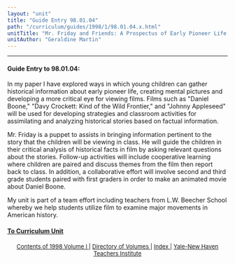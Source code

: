 ```yaml
---
layout: "unit"
title: "Guide Entry 98.01.04"
path: "/curriculum/guides/1998/1/98.01.04.x.html"
unitTitle: "Mr. Friday and Friends: A Prospectus of Early Pioneer Life Through Film"
unitAuthor: "Geraldine Martin"
---
```

<body>
 <p>
 </p>
 <hr/>
 <h4>
  Guide Entry to 98.01.04:
 </h4>
 In my paper I have explored ways in which young children can gather historical information about early pioneer life, creating mental pictures and developing a more critical eye for viewing films. Films such as "Daniel Boone," "Davy Crockett: Kind of the Wild Frontier," and "Johnny Appleseed" will be used for developing strategies and classroom activities for assimilating and analyzing historical stories based on factual information.
 <p>
  Mr. Friday is a puppet to assists in bringing information pertinent to the story that the children will be viewing in class.  He will guide the children in their critical analysis of historical facts in film by asking relevant questions about the stories.  Follow-up activities will include cooperative learning where children are paired and discuss themes from the film then report back to class.  In addition, a collaborative effort will involve second and third grade students paired with first graders in order to make an animated movie about Daniel Boone.
 </p>
 <p>
  My unit is part of a team effort including teachers from L.W. Beecher School whereby we help students utilize film to examine major movements in American history.
 </p>
 <p>
 </p>
 <p>
 </p>
 <h4>
  <a href="../../../units/1998/1/98.01.04.x.html">
   To Curriculum Unit
  </a>
 </h4>
 <center>
  <font size="-1">
   <a href="../../../units/1998/1/">
    Contents of 1998 Volume I
   </a>
   |
   <a href="../../../units/">
    Directory of Volumes
   </a>
   |
   <a href="../../../indexes/">
    Index
   </a>
   |
   <a href="../../../../">
    Yale-New Haven Teachers Institute
   </a>
  </font>
 </center>
</body>